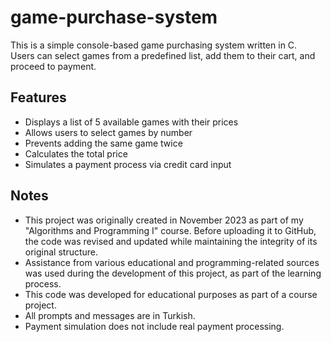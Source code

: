 # game-purchase-system

This is a simple console-based game purchasing system written in C.  
Users can select games from a predefined list, add them to their cart, and proceed to payment.

## Features

- Displays a list of 5 available games with their prices
- Allows users to select games by number
- Prevents adding the same game twice
- Calculates the total price
- Simulates a payment process via credit card input

## Notes
 
- This project was originally created in November 2023 as part of my "Algorithms and Programming I" course. Before uploading it to GitHub, the code was revised and updated while maintaining the integrity of its original structure.
- Assistance from various educational and programming-related sources was used during the development of this project, as part of the learning process.
- This code was developed for educational purposes as part of a course project.
- All prompts and messages are in Turkish.
- Payment simulation does not include real payment processing.
